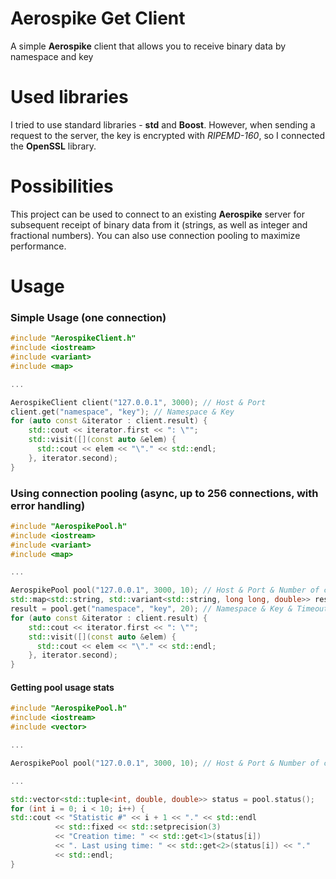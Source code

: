 # Aerospike Get Client
A simple **Aerospike** client that allows you to receive binary data by namespace and key

# Used libraries
I tried to use standard libraries - **std** and **Boost**. However, when sending a request to the server, the key is encrypted with *RIPEMD-160*, so I connected the **OpenSSL** library.

# Possibilities
This project can be used to connect to an existing **Aerospike** server for subsequent receipt of binary data from it (strings, as well as integer and fractional numbers). You can also use connection pooling to maximize performance.

# Usage
### Simple Usage (one connection)
```cpp
#include "AerospikeClient.h"
#include <iostream>
#include <variant>
#include <map>

...

AerospikeClient client("127.0.0.1", 3000); // Host & Port
client.get("namespace", "key"); // Namespace & Key
for (auto const &iterator : client.result) {
    std::cout << iterator.first << ": \"";
    std::visit([](const auto &elem) {
      std::cout << elem << "\"." << std::endl;
    }, iterator.second);
}
```
### Using connection pooling (async, up to 256 connections, with error handling)
```cpp
#include "AerospikePool.h"
#include <iostream>
#include <variant>
#include <map>

...

AerospikePool pool("127.0.0.1", 3000, 10); // Host & Port & Number of connections in pool
std::map<std::string, std::variant<std::string, long long, double>> result;
result = pool.get("namespace", "key", 20); // Namespace & Key & Timeout in milliseconds
for (auto const &iterator : client.result) {
    std::cout << iterator.first << ": \"";
    std::visit([](const auto &elem) {
      std::cout << elem << "\"." << std::endl;
    }, iterator.second);
}
```
#### Getting pool usage stats
```cpp
#include "AerospikePool.h"
#include <iostream>
#include <vector>

...

AerospikePool pool("127.0.0.1", 3000, 10); // Host & Port & Number of connections in pool

...

std::vector<std::tuple<int, double, double>> status = pool.status();
for (int i = 0; i < 10; i++) {
std::cout << "Statistic #" << i + 1 << "." << std::endl
          << std::fixed << std::setprecision(3)
          << "Creation time: " << std::get<1>(status[i])
          << ". Last using time: " << std::get<2>(status[i]) << "."
          << std::endl;
}
```
